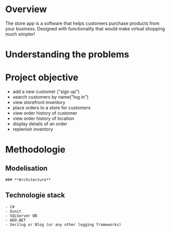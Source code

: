 # **Overview**

The store app is a software that helps customers purchase products from your business. Designed with functionality that would make virtual shopping much simpler!

# **Understanding the problems**

# **Project objective**

- add a new customer ("sign up")
- search customers by name("log in")
- view storefront inventory
- place orders to a store for customers
- view order history of customer
- view order history of location
- display details of an order
- replenish inventory

# **Methodologie**


  ## **Modelisation**
  
    ### **Architecture**

  ## **Technologie stack**
    
    - C#
    - Xunit
    - SQLServer DB
    - ADO.NET
    - Serilog or Nlog (or any other logging frameworks)
